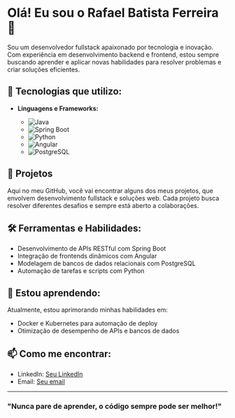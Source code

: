 # Olá! Eu sou o Rafael Batista Ferreira 👋

Sou um desenvolvedor fullstack apaixonado por tecnologia e inovação. Com experiência em desenvolvimento backend e frontend, estou sempre buscando aprender e aplicar novas habilidades para resolver problemas e criar soluções eficientes.

## 🚀 Tecnologias que utilizo:

- **Linguagens e Frameworks:**

   - ![Java](https://img.shields.io/badge/Java-ED8B00?style=for-the-badge&logo=java&logoColor=white)
  - ![Spring Boot](https://img.shields.io/badge/Spring_Boot-6DB33F?style=for-the-badge&logo=spring-boot&logoColor=white)
  - ![Python](https://img.shields.io/badge/Python-3776AB?style=for-the-badge&logo=python&logoColor=white)
  - ![Angular](https://img.shields.io/badge/Angular-DD0031?style=for-the-badge&logo=angular&logoColor=white)
  - ![PostgreSQL](https://img.shields.io/badge/PostgreSQL-316192?style=for-the-badge&logo=postgresql&logoColor=white)

## 💼 Projetos

Aqui no meu GitHub, você vai encontrar alguns dos meus projetos, que envolvem desenvolvimento fullstack e soluções web. Cada projeto busca resolver diferentes desafios e sempre está aberto a colaborações.

## 🛠 Ferramentas e Habilidades:

- Desenvolvimento de APIs RESTful com Spring Boot
- Integração de frontends dinâmicos com Angular
- Modelagem de bancos de dados relacionais com PostgreSQL
- Automação de tarefas e scripts com Python

## 🌱 Estou aprendendo:

Atualmente, estou aprimorando minhas habilidades em:

- Docker e Kubernetes para automação de deploy
- Otimização de desempenho de APIs e bancos de dados

## 📫 Como me encontrar:

- LinkedIn: [Seu LinkedIn](https://www.linkedin.com/in/RafaelFerreira18/)
- Email: [Seu email](rafabf18@gmail.com)

---

### "Nunca pare de aprender, o código sempre pode ser melhor!"
